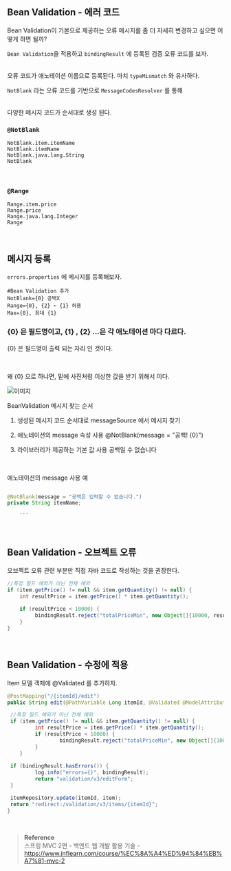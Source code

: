 ## Bean Validation - 에러 코드

Bean Validation이 기본으로 제공하는 오류 메시지를 좀 더 자세히 변경하고 싶으면 어떻게 하면 될까?

`Bean Validation`을 적용하고 `bindingResult` 에 등록된 검증 오류 코드를 보자.

<br/>오류 코드가 애노테이션 이름으로 등록된다. 마치 `typeMismatch` 와 유사하다.

`NotBlank` 라는 오류 코드를 기반으로 `MessageCodesResolver` 를 통해 

<br/>다양한 메시지 코드가 순서대로 생성 된다.

### `@NotBlank`

```
NotBlank.item.itemName
NotBlank.itemName
NotBlank.java.lang.String
NotBlank
```

<br/>

### `@Range`

```
Range.item.price
Range.price
Range.java.lang.Integer
Range
```

<br/>

## 메시지 등록

`errors.properties` 에 메시지를 등록해보자.

```
#Bean Validation 추가
NotBlank={0} 공백X
Range={0}, {2} ~ {1} 허용
Max={0}, 최대 {1}
```

### {0} 은 필드명이고, {1} , {2} ...은 각 애노테이션 마다 다르다.

{0} 은 필드명이 출력 되는 자리 인 것이다.

<br/>

왜 {0} 으로 하냐면, 밑에 사진처럼 이상한 값을 받기 위해서 이다.

![이미지](/programming/img/나.PNG)


BeanValidation 메시지 찾는 순서

1. 생성된 메시지 코드 순서대로 messageSource 에서 메시지 찾기

2. 애노테이션의 message 속성 사용 @NotBlank(message = "공백! {0}")
3. 라이브러리가 제공하는 기본 값 사용 공백일 수 없습니다

<br/>

애노테이션의 message 사용 예

```java

@NotBlank(message = "공백은 입력할 수 없습니다.")
private String itemName;
 
    ```
```

<br/>

## Bean Validation - 오브젝트 오류

오브젝트 오류 관련 부분만 직접 자바 코드로 작성하는 것을 권장한다.

```java
//특정 필드 예외가 아닌 전체 예외
if (item.getPrice() != null && item.getQuantity() != null) {
    int resultPrice = item.getPrice() * item.getQuantity();
            
    if (resultPrice < 10000) {
         bindingResult.reject("totalPriceMin", new Object[]{10000, resultPrice}, null);
    }
}
```

<br/>

## Bean Validation - 수정에 적용

Item 모델 객체에 @Validated 를 추가하자.
```java
@PostMapping("/{itemId}/edit")
public String edit(@PathVariable Long itemId, @Validated @ModelAttribute Item item, BindingResult bindingResult) {

 //특정 필드 예외가 아닌 전체 예외
 if (item.getPrice() != null && item.getQuantity() != null) {
		 int resultPrice = item.getPrice() * item.getQuantity(); 
		 if (resultPrice < 10000) {
				 bindingResult.reject("totalPriceMin", new Object[]{10000, resultPrice}, null);
		 }
	}
 
 if (bindingResult.hasErrors()) {
		 log.info("errors={}", bindingResult);
		 return "validation/v3/editForm";
 }

 itemRepository.update(itemId, item);
 return "redirect:/validation/v3/items/{itemId}";
}
```

<br/>

>**Reference** <br/>스프링 MVC 2편 - 백엔드 웹 개발 활용 기술 - https://www.inflearn.com/course/%EC%8A%A4%ED%94%84%EB%A7%81-mvc-2
